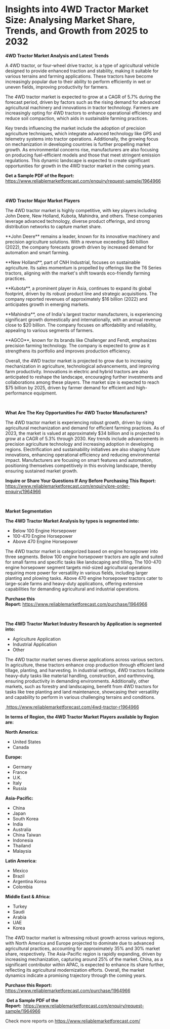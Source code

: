 <p><h1>Insights into 4WD Tractor Market Size: Analysing Market Share, Trends, and Growth from 2025 to 2032</h1></p><p><strong>4WD Tractor Market Analysis and Latest Trends</strong></p>
<p><p>A 4WD tractor, or four-wheel drive tractor, is a type of agricultural vehicle designed to provide enhanced traction and stability, making it suitable for various terrains and farming applications. These tractors have become increasingly popular due to their ability to perform efficiently in wet or uneven fields, improving productivity for farmers.</p><p>The 4WD tractor market is expected to grow at a CAGR of 5.7% during the forecast period, driven by factors such as the rising demand for advanced agricultural machinery and innovations in tractor technology. Farmers are increasingly opting for 4WD tractors to enhance operational efficiency and reduce soil compaction, which aids in sustainable farming practices. </p><p>Key trends influencing the market include the adoption of precision agriculture techniques, which integrate advanced technology like GPS and telemetry systems into tractor operations. Additionally, the growing focus on mechanization in developing countries is further propelling market growth. As environmental concerns rise, manufacturers are also focusing on producing fuel-efficient models and those that meet stringent emission regulations. This dynamic landscape is expected to create significant opportunities for growth in the 4WD tractor market in the coming years.</p></p>
<p><strong>Get a Sample PDF of the Report:&nbsp;</strong> <a href="https://www.reliablemarketforecast.com/enquiry/request-sample/1964966?utm_campaign=2533&utm_medium=2&utm_source=Github&utm_content=ia&utm_term=09042025&utm_id=4wd-tractor">https://www.reliablemarketforecast.com/enquiry/request-sample/1964966</a></p>
<p>&nbsp;</p>
<p><strong>4WD Tractor Major Market Players</strong></p>
<p><p>The 4WD tractor market is highly competitive, with key players including John Deere, New Holland, Kubota, Mahindra, and others. These companies leverage advanced technology, diverse product offerings, and strong distribution networks to capture market share.</p><p>**John Deere** remains a leader, known for its innovative machinery and precision agriculture solutions. With a revenue exceeding $40 billion (2022), the company forecasts growth driven by increased demand for automation and smart farming.</p><p>**New Holland**, part of CNH Industrial, focuses on sustainable agriculture. Its sales momentum is propelled by offerings like the T6 Series tractors, aligning with the market's shift towards eco-friendly farming practices. </p><p>**Kubota**, a prominent player in Asia, continues to expand its global footprint, driven by its robust product line and strategic acquisitions. The company reported revenues of approximately $16 billion (2022) and anticipates growth in emerging markets.</p><p>**Mahindra**, one of India's largest tractor manufacturers, is experiencing significant growth domestically and internationally, with an annual revenue close to $20 billion. The company focuses on affordability and reliability, appealing to various segments of farmers.</p><p>**AGCO**, known for its brands like Challenger and Fendt, emphasizes precision farming technology. The company is expected to grow as it strengthens its portfolio and improves production efficiency.</p><p>Overall, the 4WD tractor market is projected to grow due to increasing mechanization in agriculture, technological advancements, and improving farm productivity. Innovations in electric and hybrid tractors are also anticipated to reshape the landscape, encouraging further investments and collaborations among these players. The market size is expected to reach $75 billion by 2025, driven by farmer demand for efficient and high-performance equipment.</p></p>
<p>&nbsp;</p>
<p><strong>What Are The Key Opportunities For 4WD Tractor Manufacturers?</strong></p>
<p><p>The 4WD tractor market is experiencing robust growth, driven by rising agricultural mechanization and demand for efficient farming practices. As of 2023, the market is valued at approximately $34 billion and is projected to grow at a CAGR of 5.3% through 2030. Key trends include advancements in precision agriculture technology and increasing adoption in developing regions. Electrification and sustainability initiatives are also shaping future innovations, enhancing operational efficiency and reducing environmental impact. Manufacturers are focusing on smart features and automation, positioning themselves competitively in this evolving landscape, thereby ensuring sustained market growth.</p></p>
<p><strong>Inquire or Share Your Questions If Any Before Purchasing This Report:</strong> <a href="https://www.reliablemarketforecast.com/enquiry/pre-order-enquiry/1964966?utm_campaign=2533&utm_medium=2&utm_source=Github&utm_content=ia&utm_term=09042025&utm_id=4wd-tractor">https://www.reliablemarketforecast.com/enquiry/pre-order-enquiry/1964966</a></p>
<p>&nbsp;</p>
<p><strong>Market Segmentation</strong></p>
<p><strong>The 4WD Tractor Market Analysis by types is segmented into:</strong></p>
<p><ul><li>Below 100 Engine Horsepower</li><li>100-470 Engine Horsepower</li><li>Above 470 Engine Horsepower</li></ul></p>
<p><p>The 4WD tractor market is categorized based on engine horsepower into three segments. Below 100 engine horsepower tractors are agile and suited for small farms and specific tasks like landscaping and tilling. The 100-470 engine horsepower segment targets mid-sized agricultural operations requiring more power for versatility in various fields, including larger planting and plowing tasks. Above 470 engine horsepower tractors cater to large-scale farms and heavy-duty applications, offering extensive capabilities for demanding agricultural and industrial operations.</p></p>
<p><strong>Purchase this Report:&nbsp;</strong><a href="https://www.reliablemarketforecast.com/purchase/1964966?utm_campaign=2533&utm_medium=2&utm_source=Github&utm_content=ia&utm_term=09042025&utm_id=4wd-tractor">https://www.reliablemarketforecast.com/purchase/1964966</a></p>
<p>&nbsp;</p>
<p><strong>The 4WD Tractor Market Industry Research by Application is segmented into:</strong></p>
<p><ul><li>Agriculture Application</li><li>Industrial Application</li><li>Other</li></ul></p>
<p><p>The 4WD tractor market serves diverse applications across various sectors. In agriculture, these tractors enhance crop production through efficient land tillage, planting, and harvesting. In industrial settings, 4WD tractors facilitate heavy-duty tasks like material handling, construction, and earthmoving, ensuring productivity in demanding environments. Additionally, other markets, such as forestry and landscaping, benefit from 4WD tractors for tasks like tree planting and land maintenance, showcasing their versatility and capability to perform in various challenging terrains and conditions.</p></p>
<p><a href="https://www.reliablemarketforecast.com/4wd-tractor-r1964966?utm_campaign=2533&utm_medium=2&utm_source=Github&utm_content=ia&utm_term=09042025&utm_id=4wd-tractor">&nbsp;https://www.reliablemarketforecast.com/4wd-tractor-r1964966</a></p>
<p><strong>In terms of Region, the 4WD Tractor Market Players available by Region are:</strong></p>
<p>
    <p> <strong> North America: </strong>
        <ul>
            <li>United States</li>
            <li>Canada</li>
        </ul>
        </p> 
    <p> <strong> Europe: </strong>
        <ul>
            <li>Germany</li>
            <li>France</li>
            <li>U.K.</li>
            <li>Italy</li>
            <li>Russia</li>
        </ul>
        </p> 
    <p> <strong> Asia-Pacific: </strong>
        <ul>
            <li>China</li>
            <li>Japan</li>
            <li>South Korea</li>
            <li>India</li>
            <li>Australia</li>
            <li>China Taiwan</li>
            <li>Indonesia</li>
            <li>Thailand</li>
            <li>Malaysia</li>
        </ul>
        </p> 
    <p> <strong> Latin America: </strong>
        <ul>
            <li>Mexico</li>
            <li>Brazil</li>
            <li>Argentina Korea</li>
            <li>Colombia</li>
        </ul>
        </p> 
    <p> <strong> Middle East & Africa: </strong>
        <ul>
            <li>Turkey</li>
            <li>Saudi</li>
            <li>Arabia</li>
            <li>UAE</li>
            <li>Korea</li>
        </ul>
    </p>
    </p>
<p><p>The 4WD tractor market is witnessing robust growth across various regions, with North America and Europe projected to dominate due to advanced agricultural practices, accounting for approximately 35% and 30% market share, respectively. The Asia-Pacific region is rapidly expanding, driven by increasing mechanization, capturing around 25% of the market. China, as a significant contributor within APAC, is expected to enhance its share further, reflecting its agricultural modernization efforts. Overall, the market dynamics indicate a promising trajectory through the coming years.</p></p>
<p><strong>Purchase this Report: </strong><a href="https://www.reliablemarketforecast.com/purchase/1964966?utm_campaign=2533&utm_medium=2&utm_source=Github&utm_content=ia&utm_term=09042025&utm_id=4wd-tractor">https://www.reliablemarketforecast.com/purchase/1964966</a></p>
<p>&nbsp;<strong>Get a Sample PDF of the Report:&nbsp;&nbsp;</strong><a href="https://www.reliablemarketforecast.com/enquiry/request-sample/1964966?utm_campaign=2533&utm_medium=2&utm_source=Github&utm_content=ia&utm_term=09042025&utm_id=4wd-tractor">https://www.reliablemarketforecast.com/enquiry/request-sample/1964966</a></p>
<p><strong></strong></p>
<p>Check more reports on <a href="https://www.reliablemarketforecast.com/?utm_campaign=2533&utm_medium=2&utm_source=Github&utm_content=ia&utm_term=09042025&utm_id=4wd-tractor">https://www.reliablemarketforecast.com/</a></p>
